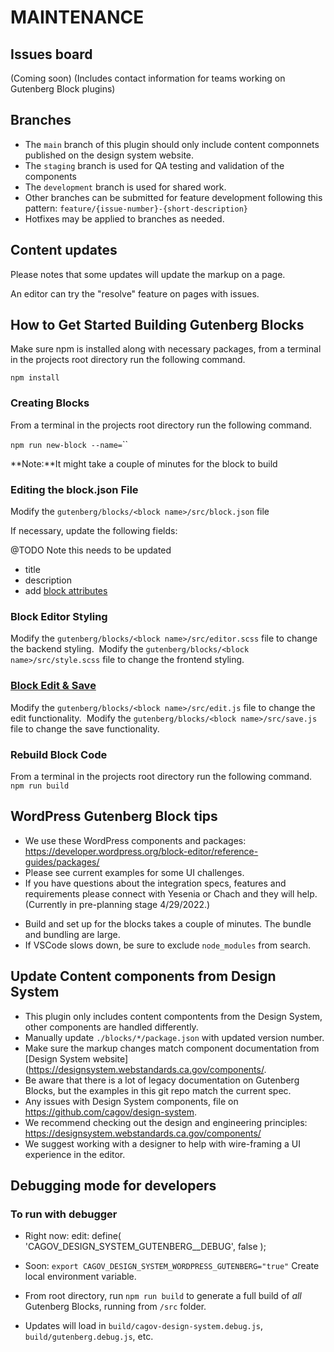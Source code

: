 # MAINTENANCE

## Issues board
(Coming soon)
(Includes contact information for teams working on Gutenberg Block plugins)

## Branches
* The `main` branch of this plugin should only include content componnets published on the design system website.
* The `staging` branch is used for QA testing and validation of the components
* The `development` branch is used for shared work.
* Other branches can be submitted for feature development following this pattern: `feature/{issue-number}-{short-description}`
* Hotfixes may be applied to branches as needed.

## Content updates
Please notes that some updates will update the markup on a page.

An editor can try the "resolve" feature on pages with issues.


## How to Get Started Building Gutenberg Blocks

Make sure npm is installed along with necessary packages, from a terminal in the projects root directory run the following command.

`npm install`

### Creating Blocks

From a terminal in the projects root directory run the following command.

`npm run new-block --name=`<block name>``

**Note:**It might take a couple of minutes for the block to build

### Editing the block.json File

Modify the `gutenberg/blocks/<block name>/src/block.json` file

If necessary, update the following fields:

@TODO Note this needs to be updated
- title
- description
- add [block attributes](https://developer.wordpress.org/block-editor/reference-guides/block-api/block-attributes/)

### **Block Editor Styling**

Modify the `gutenberg/blocks/<block name>/src/editor.scss` file to change the backend styling. 
Modify the `gutenberg/blocks/<block name>/src/style.scss` file to change the frontend styling.

### **[Block Edit & Save](https://developer.wordpress.org/block-editor/reference-guides/block-api/block-edit-save/)**

Modify the `gutenberg/blocks/<block name>/src/edit.js` file to change the edit functionality. 
Modify the `gutenberg/blocks/<block name>/src/save.js` file to change the save functionality.

### **Rebuild Block Code**
From a terminal in the projects root directory run the following command.
`npm run build`

## WordPress Gutenberg Block tips
* We use these WordPress components and packages: https://developer.wordpress.org/block-editor/reference-guides/packages/
* Please see current examples for some UI challenges. 
* If you have questions about the integration specs, features and requirements please connect with Yesenia or Chach and they will help. (Currently in pre-planning stage 4/29/2022.)
- Build and set up for the blocks takes a couple of minutes. The bundle and bundling are large.
- If VSCode slows down, be sure to exclude `node_modules` from search.


## Update Content components from Design System
* This plugin only includes content compontents from the Design System, other components are handled differently.
* Manually update `./blocks/*/package.json` with updated version number.
* Make sure the markup changes match component documentation from [Design System website](https://designsystem.webstandards.ca.gov/components/. 
* Be aware that there is a lot of legacy documentation on Gutenberg Blocks, but the examples in this git repo match the current spec.
* Any issues with Design System components, file on https://github.com/cagov/design-system.
* We recommend checking out the design and engineering principles: https://designsystem.webstandards.ca.gov/components/
* We suggest working with a designer to help with wire-framing a UI experience in the editor.


## Debugging mode for developers

### To run with debugger
* Right now: edit: define( 'CAGOV_DESIGN_SYSTEM_GUTENBERG__DEBUG', false ); 

* Soon: `export CAGOV_DESIGN_SYSTEM_WORDPRESS_GUTENBERG="true"`
Create local environment variable. 

* From root directory, run `npm run build` to generate a full build of *all* Gutenberg Blocks, running from `/src` folder.
* Updates will load in `build/cagov-design-system.debug.js`, `build/gutenberg.debug.js`, etc.

